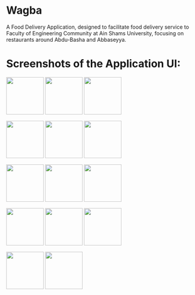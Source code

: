 # Wagba
A Food Delivery Application, designed to facilitate food delivery service to Faculty of Engineering Community at Ain Shams University, focusing on restaurants around Abdu-Basha and Abbaseyya.

# Screenshots of the Application UI:
<p>
  <img src="https://user-images.githubusercontent.com/69712721/208436955-8545379a-cec1-47be-9167-55c3804d190d.png" width="100" />
  <img src="https://user-images.githubusercontent.com/69712721/208436975-e758ec7a-516c-40c8-93ec-8f530c2752d3.png" width="100" /> 
  <img src="https://user-images.githubusercontent.com/69712721/208436989-856f42c4-d192-4ee7-92c5-3abcbd7bf1ad.png" width="100" />
</p>

<p>
  <img src="https://user-images.githubusercontent.com/69712721/208437534-e2f8ebf2-e2c9-45c2-b950-d5df2dc2592f.png" width="100" />
  <img src="https://user-images.githubusercontent.com/69712721/208437553-15a90707-8a78-400f-a55c-0552f1325837.png" width="100" /> 
  <img src="https://user-images.githubusercontent.com/69712721/208437566-e4b24477-29c3-466e-8819-03d0c14c2726.png" width="100" />
</p>

<p>
  <img src="https://user-images.githubusercontent.com/69712721/208437659-bbb66f8e-8742-46c3-82d5-34fd3a94dc02.png" width="100" />
  <img src="https://user-images.githubusercontent.com/69712721/208437664-99e92a19-6a16-4c7f-95c4-511f2cc383f7.png" width="100" /> 
  <img src="https://user-images.githubusercontent.com/69712721/208437675-c064fe57-a4ae-48ec-af56-c01fd9e1e7a6.png" width="100" />
</p>

<p>
  <img src="https://user-images.githubusercontent.com/69712721/208437977-43134ddf-966b-4c92-8568-6351248bec15.png" width="100" />
  <img src="https://user-images.githubusercontent.com/69712721/208437987-e296a24e-95f2-4b40-ba53-baf4088a91c9.png" width="100" /> 
  <img src="https://user-images.githubusercontent.com/69712721/208438008-3c818c15-3af0-4764-bfc5-30fdf83fb1fa.png" width="100" />
</p>

<p>
  <img src="https://user-images.githubusercontent.com/69712721/208438145-b32ab149-3551-448f-b8eb-9f6778dd4f7c.png" width="100" />
  <img src="https://user-images.githubusercontent.com/69712721/208438163-c5937631-3f3e-46b1-b03b-6cbcab95f29e.png" width="100" /> 
</p>
